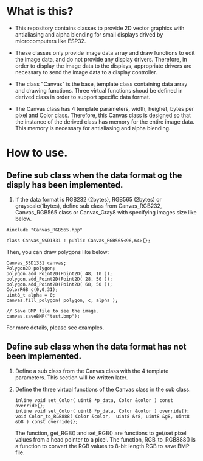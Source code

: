 # What is this?
- This repository contains classes to provide 2D vector graphics with antialiasing
and alpha blending for small displays drived by microcomputers like ESP32. 

- These classes only provide image data array and draw functions to edit the image data, 
and do not provide any display drivers. 
Therefore, in order to display the image data to the displays, appropriate drivers are necessary 
to send the image data to a display controller.

- The class "Canvas" is the base, template class containing data array and 
drawing functions. Three virtual functions shoud be defined in derived class 
in order to support specific data format.

- The Canvas class has 4 template parameters, width, heighet, bytes per pixel and Color class. 
Therefore, this Canvas class is designed so that the instance of the derived
class has memory for the entire image data. 
This memory is necessary for antialiasing and alpha blending.


# How to use.
## Define sub class when the data format og the disply has been implemented.
1. If the data format is RGB232 (2bytes), RGB565 (2bytes) or grayscale(1bytes), define sub class from 
Canvas_RGB232, Canvas_RGB565 class or Canvas_Gray8 with specifying images size like below. 
```
#include "Canvas_RGB565.hpp"

class Canvas_SSD1331 : public Canvas_RGB565<96,64>{};
```
Then, you can draw polygons like below:
```
Canvas_SSD1331 canvas;
Polygon2D polygon;
polygon.add_Point2D(Point2D( 48, 10 ));
polygon.add_Point2D(Point2D( 28, 50 ));
polygon.add_Point2D(Point2D( 68, 50 ));
ColorRGB c(0,0,31);
uint8_t alpha = 0;
canvas.fill_polygon( polygon, c, alpha );

// Save BMP file to see the image.
canvas.saveBMP("test.bmp");
```
For more details, please see examples.

## Define sub class when the data format has not been implemented.
1. Define a sub class from the Canvas class with the 4 template parameters.
    This section will be written later.
    
1. Define the three virtual functions of the Canvas class in the sub class.
    ```
    inline void set_Color( uint8 *p_data, Color &color ) const override{};
    inline void set_Color( uint8 *p_data, Color &color ) override{};
    void Color_to_RGB888( Color &color,  uint8 &r8, uint8 &g8, uint8 &b8 ) const override{};
    ```
    The function, get_RGB() and set_RGB() are functions to get/set pixel values from a head pointer to a pixel.
    The function, RGB_to_RGB888() is a function to convert the RGB values to 8-bit length RGB to save BMP file.
    
## 

